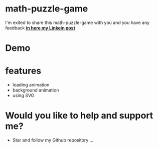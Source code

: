 # math-puzzle-game
I'm exited to share this math-puzzle-game with you and you have any feedback [**in here my Linkein post**](https://www.linkedin.com/in/marouf-ebrahimi-7b6312237)

 # Demo


# features
* loading animation
* background animation
* using SVG




# Would you like to help and support me?
* Star and follow my Github repository
...
